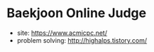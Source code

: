 # Baekjoon Online Judge

- site: https://www.acmicpc.net/
- problem solving: http://highalps.tistory.com/